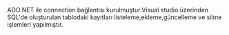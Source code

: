 ADO.NET ile connection bağlantısı kurulmuştur.Visual studio üzerinden SQL'de oluşturulan tablodaki kayıtları listeleme,ekleme,güncelleme ve silme işlemleri yapılmıştır.
